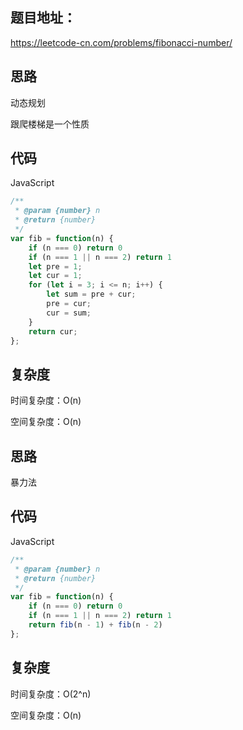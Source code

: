 ## 题目地址：

https://leetcode-cn.com/problems/fibonacci-number/



## 思路

动态规划

跟爬楼梯是一个性质

## 代码

JavaScript

```javascript
/**
 * @param {number} n
 * @return {number}
 */
var fib = function(n) {
    if (n === 0) return 0
    if (n === 1 || n === 2) return 1
    let pre = 1;
    let cur = 1;
    for (let i = 3; i <= n; i++) {
        let sum = pre + cur;
        pre = cur;
        cur = sum;
    }
    return cur;
};
```



## 复杂度

时间复杂度：O(n)

空间复杂度：O(n)



## 思路

暴力法



## 代码

JavaScript

```javascript
/**
 * @param {number} n
 * @return {number}
 */
var fib = function(n) {
    if (n === 0) return 0
    if (n === 1 || n === 2) return 1
    return fib(n - 1) + fib(n - 2)
};
```



## 复杂度

时间复杂度：O(2^n)

空间复杂度：O(n)